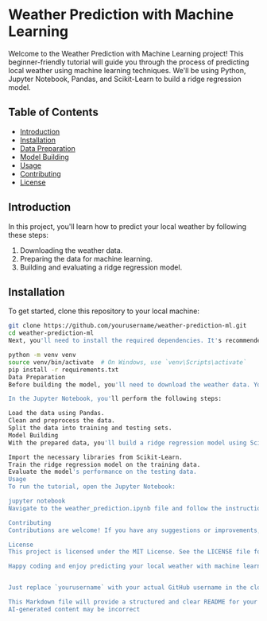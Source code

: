 
# Weather Prediction with Machine Learning

Welcome to the Weather Prediction with Machine Learning project! This beginner-friendly tutorial will guide you through the process of predicting local weather using machine learning techniques. We'll be using Python, Jupyter Notebook, Pandas, and Scikit-Learn to build a ridge regression model.

## Table of Contents

- [Introduction](#introduction)
- [Installation](#installation)
- [Data Preparation](#data-preparation)
- [Model Building](#model-building)
- [Usage](#usage)
- [Contributing](#contributing)
- [License](#license)

## Introduction

In this project, you'll learn how to predict your local weather by following these steps:

1. Downloading the weather data.
2. Preparing the data for machine learning.
3. Building and evaluating a ridge regression model.

## Installation

To get started, clone this repository to your local machine:

```bash
git clone https://github.com/yourusername/weather-prediction-ml.git
cd weather-prediction-ml
Next, you'll need to install the required dependencies. It's recommended to use a virtual environment to manage these dependencies. You can create one and install the dependencies by running:

python -m venv venv
source venv/bin/activate  # On Windows, use `venv\Scripts\activate`
pip install -r requirements.txt
Data Preparation
Before building the model, you'll need to download the weather data. You can find various weather datasets online, such as from NOAA or Kaggle. Once you have the data, place it in the data/ directory.

In the Jupyter Notebook, you'll perform the following steps:

Load the data using Pandas.
Clean and preprocess the data.
Split the data into training and testing sets.
Model Building
With the prepared data, you'll build a ridge regression model using Scikit-Learn. In the Jupyter Notebook, you'll follow these steps:

Import the necessary libraries from Scikit-Learn.
Train the ridge regression model on the training data.
Evaluate the model's performance on the testing data.
Usage
To run the tutorial, open the Jupyter Notebook:

jupyter notebook
Navigate to the weather_prediction.ipynb file and follow the instructions within the notebook to complete the tutorial.

Contributing
Contributions are welcome! If you have any suggestions or improvements, please create a pull request or open an issue.

License
This project is licensed under the MIT License. See the LICENSE file for details.

Happy coding and enjoy predicting your local weather with machine learning! If you have any questions or run into any issues, feel free to open an issue in this repository.


Just replace `yourusername` with your actual GitHub username in the clone URL.

This Markdown file will provide a structured and clear README for your GitHub repository..
AI-generated content may be incorrect
